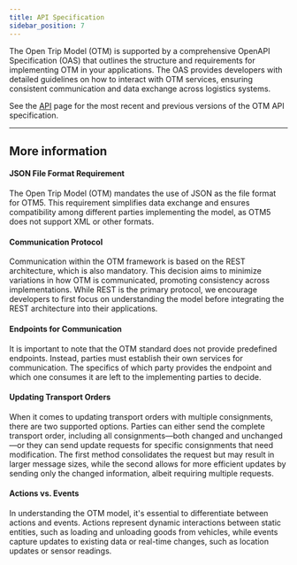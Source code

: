 ```yaml
---
title: API Specification
sidebar_position: 7
---
```


The Open Trip Model (OTM) is supported by a comprehensive OpenAPI Specification (OAS) that outlines the structure and requirements for implementing OTM in your applications. The OAS provides developers with detailed guidelines on how to interact with OTM services, ensuring consistent communication and data exchange across logistics systems.

See the [API](/api) page for the most recent and previous versions of the OTM API specification.

---
More information
------

#### JSON File Format Requirement
The Open Trip Model (OTM) mandates the use of JSON as the file format for OTM5. This requirement simplifies data exchange and ensures compatibility among different parties implementing the model, as OTM5 does not support XML or other formats.

#### Communication Protocol
Communication within the OTM framework is based on the REST architecture, which is also mandatory. This decision aims to minimize variations in how OTM is communicated, promoting consistency across implementations. While REST is the primary protocol, we encourage developers to first focus on understanding the model before integrating the REST architecture into their applications.

#### Endpoints for Communication
It is important to note that the OTM standard does not provide predefined endpoints. Instead, parties must establish their own services for communication. The specifics of which party provides the endpoint and which one consumes it are left to the implementing parties to decide.

#### Updating Transport Orders
When it comes to updating transport orders with multiple consignments, there are two supported options. Parties can either send the complete transport order, including all consignments—both changed and unchanged—or they can send update requests for specific consignments that need modification. The first method consolidates the request but may result in larger message sizes, while the second allows for more efficient updates by sending only the changed information, albeit requiring multiple requests.

#### Actions vs. Events
In understanding the OTM model, it's essential to differentiate between actions and events. Actions represent dynamic interactions between static entities, such as loading and unloading goods from vehicles, while events capture updates to existing data or real-time changes, such as location updates or sensor readings.